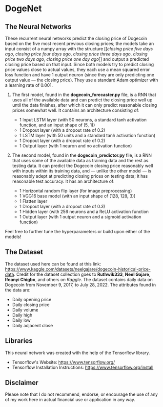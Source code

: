 # DogeNet

## The Neural Networks
These recurrent neural networks predict the closing price of Dogecoin based on the five most recent previous closing prices; the models take an input consist of a numpy array with the structure [[*closing price five days ago*, *closing price four days ago*, *closing price three days ago*, *closing price two days ago*, *closing price one day ago*]] and output a predicted closing price based on that input. Since both models try to predict closing price values close to actual values, they each use a mean squared error loss function and have 1 output neuron (since they are only predicting one output value — the closing price). They use a standard Adam optimizer with a learning rate of 0.001.

1. The first model, found in the **dogecoin_forecaster.py** file, is a RNN that uses all of the available data and can predict the closing price well up until the data finishes, after which it can only predict reasonable closing prices somewhat well. It contains an architecture consisting of:
    - 1 Input LSTM layer (with 50 neurons, a standard tanh activation function, and an input shape of (5, 1))
    - 1 Dropout layer (with a dropout rate of 0.2)
    - 1 LSTM layer (with 50 units and a standard tanh activation function)
    - 1 Dropout layer (with a dropout rate of 0.2)
    - 1 Output layer (with 1 neuron and no activation function)

2. The second model, found in the **dogecoin_predictor.py** file, is a RNN that uses some of the available data as training data and the rest as testing data. It can predict the Dogecoin closing price reasonably well with inputs within its training data, and — unlike the other model — is reasonably adept at predicting closing prices on testing data; it has reasonable test accuracy. It has an architecture of:
    - 1 Horizontal random flip layer (for image preprocessing)
    - 1 VGG16 base model (with an input shape of (128, 128, 3))
    - 1 Flatten layer
    - 1 Dropout layer (with a dropout rate of 0.3)
    - 1 Hidden layer (with 256 neurons and a ReLU activation function
    - 1 Output layer (with 1 output neuron and a sigmoid activation function) 

Feel free to further tune the hyperparameters or build upon either of the models!

## The Dataset
The dataset used here can be found at this link: https://www.kaggle.com/datasets/neelgajare/dogecoin-historical-price-data. Credit for the dataset collection goes to **Ruthwik333**, **Neel Gajare**, **Ifeanyi Chigbo**, and others on *Kaggle*. The dataset contains daily data on Dogecoin from November 9, 2017, to July 28, 2022. The attributes found in the data are:
- Daily opening price
- Daily closing price
- Daily volume
- Daily high
- Daily low
- Daily adjacent close

## Libraries
This neural network was created with the help of the Tensorflow library.
- Tensorflow's Website: https://www.tensorflow.org/
- Tensorflow Installation Instructions: https://www.tensorflow.org/install

## Disclaimer
Please note that I do not recommend, endorse, or encourage the use of any of my work here in actual financial use or application in any way. 

